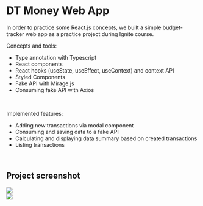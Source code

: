 # DT Money Web App

In order to practice some React.js concepts, we built a simple budget-tracker web app as a practice project during Ignite course.


Concepts and tools:

- Type annotation with Typescript
- React components
- React hooks (useState, useEffect, useContext) and context API
- Styled Components
- Fake API with Mirage.js
- Consuming fake API with Axios

<br>

Implemented features:

- Adding new transactions via modal component
- Consuming and saving data to a fake API
- Calculating and displaying data summary based on created transactions
- Listing transactions

<br>

## Project screenshot

<img src=".github/project-screenshot-1.png"><br>
<img src=".github/project-screenshot-2.png"><br>
